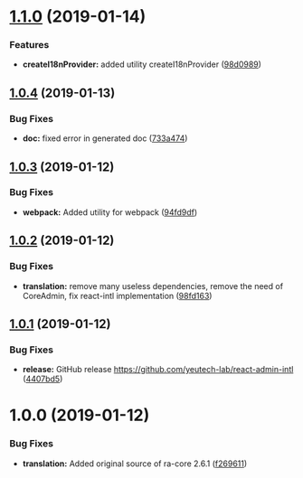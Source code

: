 # [1.1.0](https://github.com/yeutech-lab/react-admin-intl/compare/v1.0.4...v1.1.0) (2019-01-14)


### Features

* **createI18nProvider:** added utility createI18nProvider ([98d0989](https://github.com/yeutech-lab/react-admin-intl/commit/98d0989))

## [1.0.4](https://github.com/yeutech-lab/react-admin-intl/compare/v1.0.3...v1.0.4) (2019-01-13)


### Bug Fixes

* **doc:** fixed error in generated doc ([733a474](https://github.com/yeutech-lab/react-admin-intl/commit/733a474))

## [1.0.3](https://github.com/yeutech-lab/react-admin-intl/compare/v1.0.2...v1.0.3) (2019-01-12)


### Bug Fixes

* **webpack:** Added utility for webpack ([94fd9df](https://github.com/yeutech-lab/react-admin-intl/commit/94fd9df))

## [1.0.2](https://github.com/yeutech-lab/react-admin-intl/compare/v1.0.1...v1.0.2) (2019-01-12)


### Bug Fixes

* **translation:** remove many useless dependencies, remove the need of CoreAdmin, fix react-intl implementation ([98fd163](https://github.com/yeutech-lab/react-admin-intl/commit/98fd163))

## [1.0.1](https://github.com/yeutech-lab/react-admin-intl/compare/v1.0.0...v1.0.1) (2019-01-12)


### Bug Fixes

* **release:** GitHub release https://github.com/yeutech-lab/react-admin-intl ([4407bd5](https://github.com/yeutech-lab/react-admin-intl/commit/4407bd5))

# 1.0.0 (2019-01-12)


### Bug Fixes

* **translation:** Added original source of ra-core 2.6.1 ([f269611](https://module.kopaxgroup.com/yeutech/react-admin-intl/commit/f269611))
